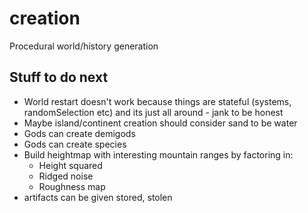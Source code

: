 # creation

Procedural world/history generation

## Stuff to do next

- World restart doesn't work because things are stateful (systems, randomSelection etc) and its just all around - jank to be honest
- Maybe island/continent creation should consider sand to be water
- Gods can create demigods
- Gods can create species
- Build heightmap with interesting mountain ranges by factoring in:
  - Height squared
  - Ridged noise
  - Roughness map
- artifacts can be given stored, stolen
